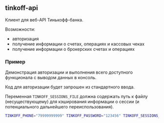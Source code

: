 ## tinkoff-api

Клиент для веб-API Тинькофф-банка.

Возможности:
* авторизация
* получение информации о счетах, операциях и кассовых чеках
* получение информации о брокерских счетах и операциях

### Пример

Демонстрация авторизации и выполнения всего доступного функционала
с выводом данных в консоль. 

Код для авторизации будет запрошен из стандартного ввода.

Переменная `TINKOFF_SESSIONS_FILE` должна содержать путь к файлу (несуществующему) для
кэширования информации о сессии (и потенциального дальнейшего переиспользования).

```bash
TINKOFF_PHONE="79999999999" TINKOFF_PASSWORD="123456" TINKOFF_SESSIONS_FILE="/tmp/tinkoff-sessions.json" go run example/main.go 
```
